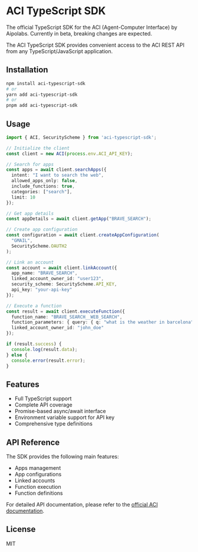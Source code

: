 # ACI TypeScript SDK

The official TypeScript SDK for the ACI (Agent-Computer Interface) by Aipolabs. Currently in beta, breaking changes are expected.

The ACI TypeScript SDK provides convenient access to the ACI REST API from any TypeScript/JavaScript application.

## Installation

```bash
npm install aci-typescript-sdk
# or
yarn add aci-typescript-sdk
# or
pnpm add aci-typescript-sdk
```

## Usage

```typescript
import { ACI, SecurityScheme } from 'aci-typescript-sdk';

// Initialize the client
const client = new ACI(process.env.ACI_API_KEY);

// Search for apps
const apps = await client.searchApps({
  intent: "I want to search the web",
  allowed_apps_only: false,
  include_functions: true,
  categories: ["search"],
  limit: 10
});

// Get app details
const appDetails = await client.getApp("BRAVE_SEARCH");

// Create app configuration
const configuration = await client.createAppConfiguration(
  "GMAIL",
  SecurityScheme.OAUTH2
);

// Link an account
const account = await client.linkAccount({
  app_name: "BRAVE_SEARCH",
  linked_account_owner_id: "user123",
  security_scheme: SecurityScheme.API_KEY,
  api_key: "your-api-key"
});

// Execute a function
const result = await client.executeFunction({
  function_name: "BRAVE_SEARCH__WEB_SEARCH",
  function_parameters: { query: { q: "what is the weather in barcelona" } },
  linked_account_owner_id: "john_doe"
});

if (result.success) {
  console.log(result.data);
} else {
  console.error(result.error);
}
```

## Features

- Full TypeScript support
- Complete API coverage
- Promise-based async/await interface
- Environment variable support for API key
- Comprehensive type definitions

## API Reference

The SDK provides the following main features:

- Apps management
- App configurations
- Linked accounts
- Function execution
- Function definitions

For detailed API documentation, please refer to the [official ACI documentation](https://docs.aci.dev).

## License

MIT
